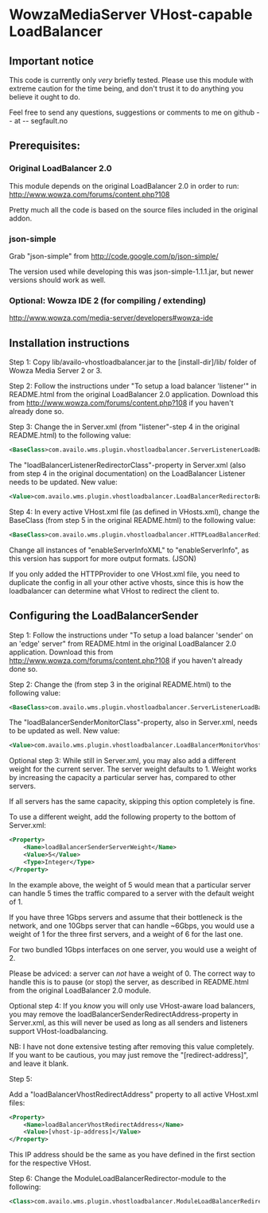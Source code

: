 # WowzaMediaServer VHost-capable LoadBalancer

## Important notice

This code is currently only *very* briefly tested. Please use this
module with extreme caution for the time being, and don't trust it to
do anything you believe it ought to do.

Feel free to send any questions, suggestions or comments to me on
github -- at -- segfault.no

## Prerequisites:

### Original LoadBalancer 2.0
This module depends on the original LoadBalancer 2.0 in order to run:
http://www.wowza.com/forums/content.php?108

Pretty much all the code is based on the source files included in the
original addon.

### json-simple
Grab "json-simple" from http://code.google.com/p/json-simple/

The version used while developing this was json-simple-1.1.1.jar, but
newer versions should work as well.

### Optional: Wowza IDE 2 (for compiling / extending)
http://www.wowza.com/media-server/developers#wowza-ide

## Installation instructions

Step 1:
Copy lib/availo-vhostloadbalancer.jar to the [install-dir]/lib/ folder of Wowza
Media Server 2 or 3.

Step 2:
Follow the instructions under "To setup a load balancer 'listener'" in
README.html from the original LoadBalancer 2.0 application.
Download this from http://www.wowza.com/forums/content.php?108 if you haven't
already done so.

Step 3:
Change the <ServerListener><BaseClass> in Server.xml (from "listener"-step 4
in the original README.html) to the following value:
```xml
<BaseClass>com.availo.wms.plugin.vhostloadbalancer.ServerListenerLoadBalancerListener</BaseClass>
```

The "loadBalancerListenerRedirectorClass"-property in Server.xml (also from
step 4 in the original documentation) on the LoadBalancer Listener needs to be
updated. New value:
```xml
<Value>com.availo.wms.plugin.vhostloadbalancer.LoadBalancerRedirectorBandwidth</Value>
```

Step 4:
In every active VHost.xml file (as defined in VHosts.xml), change the
BaseClass (from step 5 in the original README.html) to the following value:
```xml
<BaseClass>com.availo.wms.plugin.vhostloadbalancer.HTTPLoadBalancerRedirector</BaseClass>
```

Change all instances of "enableServerInfoXML" to "enableServerInfo", as this
version has support for more output formats. (JSON)

If you only added the HTTPProvider to one VHost.xml file, you need to duplicate
the config in all your other active vhosts, since this is how the loadbalancer
can determine what VHost to redirect the client to.


## Configuring the LoadBalancerSender

Step 1:
Follow the instructions under "To setup a load balancer 'sender' on an 'edge'
server" from README.html in the original LoadBalancer 2.0 application.
Download this from http://www.wowza.com/forums/content.php?108 if you haven't
already done so.

Step 2:
Change the <ServerListener><BaseClass> (from step 3 in the original
README.html) to the following value:
```xml
<BaseClass>com.availo.wms.plugin.vhostloadbalancer.ServerListenerLoadBalancerSender</BaseClass>
```

The "loadBalancerSenderMonitorClass"-property, also in Server.xml, needs to be
updated as well. New value:
```xml
<Value>com.availo.wms.plugin.vhostloadbalancer.LoadBalancerMonitorVhost</Value>
```

Optional step 3:
While still in Server.xml, you may also add a different weight for the current
server. The server weight defaults to 1. Weight works by increasing the capacity
a particular server has, compared to other servers.

If all servers has the same capacity, skipping this option completely is fine.

To use a different weight, add the following property to the bottom of Server.xml:
```xml
<Property>
	<Name>loadBalancerSenderServerWeight</Name>
	<Value>5</Value>
	<Type>Integer</Type>
</Property>
```

In the example above, the weight of 5 would mean that a particular server can
handle 5 times the traffic compared to a server with the default weight of 1.

If you have three 1Gbps servers and assume that their bottleneck is the network,
and one 10Gbps server that can handle ~6Gbps, you would use a weight of 1 for
the three first servers, and a weight of 6 for the last one.

For two bundled 1Gbps interfaces on one server, you would use a weight of 2.

Please be adviced: a server can *not* have a weight of 0. The correct way
to handle this is to pause (or stop) the server, as described in README.html
from the original LoadBalancer 2.0 module.

Optional step 4:
If you *know* you will only use VHost-aware load balancers, you may remove the
loadBalancerSenderRedirectAddress-property in Server.xml, as this will never
be used as long as all senders and listeners support VHost-loadbalancing.

NB: I have not done extensive testing after removing this value completely.
If you want to be cautious, you may just remove the "[redirect-address]", and
leave it blank.

Step 5:

Add a "loadBalancerVhostRedirectAddress" property to all active VHost.xml files:
```xml
<Property>
	<Name>loadBalancerVhostRedirectAddress</Name>
	<Value>[vhost-ip-address]</Value>
</Property>
```

This IP address should be the same as you have defined in the first <HostPort>
section for the respective VHost.

Step 6:
Change the ModuleLoadBalancerRedirector-module to the following:
```xml
<Class>com.availo.wms.plugin.vhostloadbalancer.ModuleLoadBalancerRedirector</Class>
```
